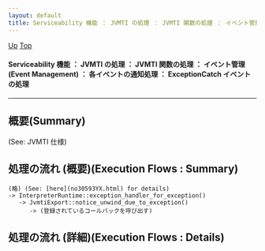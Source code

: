 ```yaml
---
layout: default
title: Serviceability 機能 ： JVMTI の処理 ： JVMTI 関数の処理 ： イベント管理 (Event Management) ： 各イベントの通知処理 ： ExceptionCatch イベントの処理
---
```

[Up](no29359PS.html) [Top](../index.html)

#### Serviceability 機能 ： JVMTI の処理 ： JVMTI 関数の処理 ： イベント管理 (Event Management) ： 各イベントの通知処理 ： ExceptionCatch イベントの処理

--- 
## 概要(Summary)
(See: JVMTI 仕様)

## 処理の流れ (概要)(Execution Flows : Summary)
```
(略) (See: [here](no30593YX.html) for details)
-> InterpreterRuntime::exception_handler_for_exception()
   -> JvmtiExport::notice_unwind_due_to_exception()
      -> (登録されているコールバックを呼び出す)
```

## 処理の流れ (詳細)(Execution Flows : Details)






